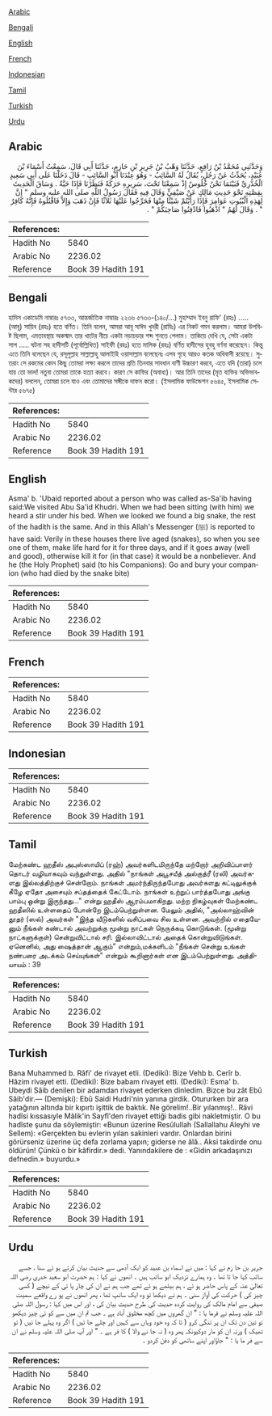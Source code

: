 [Arabic](#arabic)

[Bengali](#bengali)

[English](#english)

[French](#french)

[Indonesian](#indonesian)

[Tamil](#tamil)

[Turkish](#turkish)

[Urdu](#urdu)

## Arabic


<div dir="rtl" lang="ar" style={{fontSize:'larger',backgroundColor:'#f8f9fa',padding:20}}>
وَحَدَّثَنِي مُحَمَّدُ بْنُ رَافِعٍ، حَدَّثَنَا وَهْبُ بْنُ جَرِيرِ بْنِ حَازِمٍ، حَدَّثَنَا أَبِي قَالَ، سَمِعْتُ أَسْمَاءَ بْنَ عُبَيْدٍ، يُحَدِّثُ عَنْ رَجُلٍ، يُقَالُ لَهُ السَّائِبُ - وَهُوَ عِنْدَنَا أَبُو السَّائِبِ - قَالَ دَخَلْنَا عَلَى أَبِي سَعِيدٍ الْخُدْرِيِّ فَبَيْنَمَا نَحْنُ جُلُوسٌ إِذْ سَمِعْنَا تَحْتَ، سَرِيرِهِ حَرَكَةً فَنَظَرْنَا فَإِذَا حَيَّةٌ ‏.‏ وَسَاقَ الْحَدِيثَ بِقِصَّتِهِ نَحْوَ حَدِيثِ مَالِكٍ عَنْ صَيْفِيٍّ وَقَالَ فِيهِ فَقَالَ رَسُولُ اللَّهِ صلى الله عليه وسلم ‏"‏ إِنَّ لِهَذِهِ الْبُيُوتِ عَوَامِرَ فَإِذَا رَأَيْتُمْ شَيْئًا مِنْهَا فَحَرِّجُوا عَلَيْهَا ثَلاَثًا فَإِنْ ذَهَبَ وَإِلاَّ فَاقْتُلُوهُ فَإِنَّهُ كَافِرٌ ‏"‏ ‏.‏ وَقَالَ لَهُمُ ‏"‏ اذْهَبُوا فَادْفِنُوا صَاحِبَكُمْ ‏"‏ ‏.‏
</div>
<div style={{backgroundColor:'#f8f9fa',padding:20, marginBottom: 10}}><table> <thead> <tr> <th>References:</th> <th></th> </tr> </thead> <tbody><tr><td>Hadith No</td><td>5840</td></tr><tr><td>Arabic No</td><td>2236.02</td></tr><tr><td>Reference</td><td>Book 39 Hadith 191</td></tr></tbody></table></div>

## Bengali


<div dir="ltr" lang="bn" style={{fontSize:'larger',backgroundColor:'#f8f9fa',padding:20}}>
হাদিস একাডেমি নাম্বারঃ ৫৭৩৩, আন্তর্জাতিক নাম্বারঃ ২২৩৬ ৫৭৩৩-(১৪০/...) মুহাম্মাদ ইবনু রাফি' (রহঃ) ..... (আবূ) সায়িব (রহঃ) হতে বর্ণিত। তিনি বলেন, আমরা আবূ সাঈদ খুদরী (রাযিঃ) এর নিকট গমন করলাম। আমরা উপবিষ্ট ছিলাম, এমতাবস্থায় অকস্মাৎ তার খাটের নীচে একটা নড়াচড়ার শব্দ শুনতে পেলাম। তাকিয়ে দেখি যে, সেটা একটা সাপ ..... ঘটনা সহ হাদীসটি (পূর্বোল্লিখিত) সাইফী (রহঃ) হতে মালিক (রহঃ) বর্ণিত হাদীসের হুবহু বর্ণনা করেছেন। কিন্তু এতে তিনি বলেছেন যে, রসূলুল্লাহ সাল্লাল্লাহু আলাইহি ওয়াসাল্লাম বলেছেনঃ এসব গৃহে আরও কতক অধিবাসী রয়েছে। সুতরাং সে রকমের কোন কিছু তোমরা লক্ষ্য করলে তাদের প্রতি তিনবার সাবধান বাণী উচ্চারণ করবে, এতে যদি (তারা) চলে যায় তো ভাল! নতুবা তোমরা তাকে হত্যা করবে। কারণ সে কাফির (অবাধ্য)। আর তিনি তাদের (মৃত ব্যক্তির অভিভাবকদের) বললেন, তোমরা চলে যাও এবং তোমাদের সঙ্গীকে দাফন করো। (ইসলামিক ফাউন্ডেশন ৫৬৪৫, ইসলামিক সেন্টার ৫৬৭৫)
</div>
<div style={{backgroundColor:'#f8f9fa',padding:20, marginBottom: 10}}><table> <thead> <tr> <th>References:</th> <th></th> </tr> </thead> <tbody><tr><td>Hadith No</td><td>5840</td></tr><tr><td>Arabic No</td><td>2236.02</td></tr><tr><td>Reference</td><td>Book 39 Hadith 191</td></tr></tbody></table></div>

## English


<div dir="ltr" lang="en" style={{fontSize:'larger',backgroundColor:'#f8f9fa',padding:20}}>
Asma' b. 'Ubaid reported about a person who was called as-Sa'ib having said:We visited Abu Sa'id Khudri. When we had been sitting (with him) we heard a stir under his bed. When we looked we found a big snake, the rest of the hadith is the same. And in this Allah's Messenger (ﷺ) is reported to have said: Verily in these houses there live aged (snakes), so when you see one of them, make life hard for it for three days, and if it goes away (well and good), otherwise kill it for (in that case) it would be a nonbeliever. And he (the Holy Prophet) said (to his Companions): Go and bury your companion (who had died by the snake bite)
</div>
<div style={{backgroundColor:'#f8f9fa',padding:20, marginBottom: 10}}><table> <thead> <tr> <th>References:</th> <th></th> </tr> </thead> <tbody><tr><td>Hadith No</td><td>5840</td></tr><tr><td>Arabic No</td><td>2236.02</td></tr><tr><td>Reference</td><td>Book 39 Hadith 191</td></tr></tbody></table></div>

## French


<div dir="ltr" lang="fr" style={{fontSize:'larger',backgroundColor:'#f8f9fa',padding:20}}>

</div>
<div style={{backgroundColor:'#f8f9fa',padding:20, marginBottom: 10}}><table> <thead> <tr> <th>References:</th> <th></th> </tr> </thead> <tbody><tr><td>Hadith No</td><td>5840</td></tr><tr><td>Arabic No</td><td>2236.02</td></tr><tr><td>Reference</td><td>Book 39 Hadith 191</td></tr></tbody></table></div>

## Indonesian


<div dir="ltr" lang="id" style={{fontSize:'larger',backgroundColor:'#f8f9fa',padding:20}}>

</div>
<div style={{backgroundColor:'#f8f9fa',padding:20, marginBottom: 10}}><table> <thead> <tr> <th>References:</th> <th></th> </tr> </thead> <tbody><tr><td>Hadith No</td><td>5840</td></tr><tr><td>Arabic No</td><td>2236.02</td></tr><tr><td>Reference</td><td>Book 39 Hadith 191</td></tr></tbody></table></div>

## Tamil


<div dir="ltr" lang="ta" style={{fontSize:'larger',backgroundColor:'#f8f9fa',padding:20}}>
மேற்கண்ட ஹதீஸ் அபுஸ்ஸாயிப் (ரஹ்) அவர்களிடமிருந்தே மற்றோர் அறிவிப்பாளர் தொடர் வழியாகவும் வந்துள்ளது. அதில் "நாங்கள் அபூசயீத் அல்குத்ரீ (ரலி) அவர்களது இல்லத்திற்குச் சென்றோம். நாங்கள் அமர்ந்திருந்தபோது அவர்களது கட்டிலுக்குக் கீழே ஏதோ அசையும் சப்தத்தைக் கேட்டோம். நாங்கள் உற்றுப் பார்த்தபோது அங்கு பாம்பு ஒன்று இருந்தது..." என்று ஹதீஸ் ஆரம்பமாகிறது. மற்ற நிகழ்வுகள் மேற்கண்ட ஹதீஸில் உள்ளதைப் போன்றே இடம்பெற்றுள்ளன. மேலும் அதில், "அல்லாஹ்வின் தூதர் (ஸல்) அவர்கள் "இந்த வீடுகளில் வசிப்பவை சில உள்ளன. அவற்றில் எதையேனும் நீங்கள் கண்டால் அவற்றுக்கு மூன்று நாட்கள் நெருக்கடி கொடுங்கள். (மூன்று நாட்களுக்குள்) சென்றுவிட்டால் சரி. இல்லாவிட்டால் அதைக் கொன்றுவிடுங்கள். ஏனெனில், அது ஷைத்தான் ஆகும்" என்றும்,மக்களிடம் "நீங்கள் சென்று உங்கள் நண்பரை அடக்கம் செய்யுங்கள்" என்றும் கூறினார்கள் என இடம்பெற்றுள்ளது. அத்தியாயம் : 39
</div>
<div style={{backgroundColor:'#f8f9fa',padding:20, marginBottom: 10}}><table> <thead> <tr> <th>References:</th> <th></th> </tr> </thead> <tbody><tr><td>Hadith No</td><td>5840</td></tr><tr><td>Arabic No</td><td>2236.02</td></tr><tr><td>Reference</td><td>Book 39 Hadith 191</td></tr></tbody></table></div>

## Turkish


<div dir="ltr" lang="tr" style={{fontSize:'larger',backgroundColor:'#f8f9fa',padding:20}}>
Bana Muhammed b. Râfi' de rivayet etli. (Dediki): Bize Vehb b. Cerîr b. Hâzim rivayet etti. (Dediki): Bize babam rivayet etti. (Dediki): Esma' b. Ubeydi Sâib denilen bir adamdan rivayet ederken dinledim. Bizce bu zât Ebû Sâib'dir.— (Demişki): Ebû Saidi Hudri'nin yanına girdik. Otururken bir ara yatağının altında bir kıpırtı işittik de baktık. Ne görelim!..Bir yılanmış!.. Râvi hadîsi kıssasıyle Mâlik'in Sayfî'den rivayet ettiği badis gibi nakletmiştir. O bu hadîste şunu da söylemiştir: «Bunun üzerine Resûlullah (Sallallahu Aleyhi ve Sellem): «Gerçekten bu evlerin yılan sakinleri vardır. Onlardan birini görürseniz üzerine üç defa zorlama yapın; giderse ne âlâ.. Aksi takdirde onu öldürün! Çünkü o bir kâfirdir.» dedi. Yanındakilere de : «Gidin arkadaşınızı defnedin.» buyurdu.»
</div>
<div style={{backgroundColor:'#f8f9fa',padding:20, marginBottom: 10}}><table> <thead> <tr> <th>References:</th> <th></th> </tr> </thead> <tbody><tr><td>Hadith No</td><td>5840</td></tr><tr><td>Arabic No</td><td>2236.02</td></tr><tr><td>Reference</td><td>Book 39 Hadith 191</td></tr></tbody></table></div>

## Urdu


<div dir="rtl" lang="ur" style={{fontSize:'larger',backgroundColor:'#f8f9fa',padding:20}}>
جریر بن حا زم نے کہا : میں نے اسماء بن عبید کو ایک آدمی سے حدیث بیان کرتے ہو ئے سنا ، جسے سائب کہا جا تا تھا ۔ وہ ہمارے نزدیک ابو سائب ہیں ۔ انھوں نے کہا : ہم حضرت ابو سعید خدری رضی اللہ تعالیٰ عنہ کے پاس حاضر ہو ئے ، ہم بیٹھے ہو ئے تھے جب ہم نے ان کی چار پا ئی کے نیچے ( کسی چیز کی ) حرکت کی آواز سنی ۔ ہم نے دیکھا تو وہ ایک سانپ تھا ، پھر انھوں نے پو رے واقعے سمیت صیفی سے امام مالک کی روایت کردہ حدیث کی طرح حدیث بیان کی ، اور اس میں کہا : رسول اللہ صلی اللہ علیہ وسلم نے فرما یا : " ان گھروں میں کچھ مخلوق آباد ہے ۔ جب تم ان میں سے کو ئی چیز دیکھو تو تین دن تک ان پر تنگی کرو ( تا کہ وہ خود وہاں سے کہیں اور چلے جا ئیں ) اگر وہ پہلے جا ئیں ( تو ٹھیک ) ورنہ ان کو مار دوکیونکہ پھر وہ ( نہ جا نے والا ) کا فر ہے ۔ " اور آپ صلی اللہ علیہ وسلم نے ان سے فر ما یا : " جاؤاور اپنے ساتھی کو دفن کردو ۔
</div>
<div style={{backgroundColor:'#f8f9fa',padding:20, marginBottom: 10}}><table> <thead> <tr> <th>References:</th> <th></th> </tr> </thead> <tbody><tr><td>Hadith No</td><td>5840</td></tr><tr><td>Arabic No</td><td>2236.02</td></tr><tr><td>Reference</td><td>Book 39 Hadith 191</td></tr></tbody></table></div>